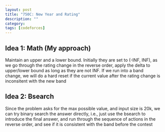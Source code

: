 ```yaml
---
layout: post
title: "750C: New Year and Rating"
description: ""
category: 
tags: [codeforces]
---
```


Idea 1: Math (My approach)
--------------
Maintain an upper and a lower bound. Initially they are set to (-INF, INF), as we go through the rating change in the reverse order, apply the delta to upper/lower bound as long as they are not INF. If we run into a band change, we will do a hard reset if the current value after the rating change is inconsitent with the new band


Idea 2: Bsearch
-------------
Since the problem asks for the max possible value, and input size is 20k, we can try binary search the answer directly, i.e., just use the bsearch to introduce the final answer, and run through the sequence of actions in the reverse order, and see if it is consistent with the band before the contest

